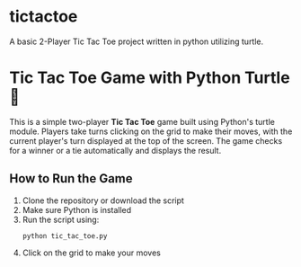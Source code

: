 # tictactoe
A basic 2-Player Tic Tac Toe project written in python utilizing turtle.
# Tic Tac Toe Game with Python Turtle 🐢

This is a simple two-player **Tic Tac Toe** game built using Python's turtle module. Players take turns clicking on the grid to make their moves, with the current player's turn displayed at the top of the screen. The game checks for a winner or a tie automatically and displays the result.


## How to Run the Game

1. Clone the repository or download the script
2. Make sure Python is installed
3. Run the script using:
   ```
   python tic_tac_toe.py
   ```
4. Click on the grid to make your moves
